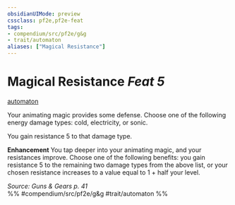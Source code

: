 ```yaml
---
obsidianUIMode: preview
cssclass: pf2e,pf2e-feat
tags:
- compendium/src/pf2e/g&g
- trait/automaton
aliases: ["Magical Resistance"]
---
```

# Magical Resistance  *Feat 5*  
[automaton](/rules/traits/automaton-g-g.md)  


Your animating magic provides some defense. Choose one of the following energy damage types: cold, electricity, or sonic.

You gain resistance 5 to that damage type.

**Enhancement** You tap deeper into your animating magic, and your resistances improve. Choose one of the following benefits: you gain resistance 5 to the remaining two damage types from the above list, or your chosen resistance increases to a value equal to 1 + half your level.

*Source: Guns & Gears p. 41*  
%% #compendium/src/pf2e/g&g #trait/automaton %%